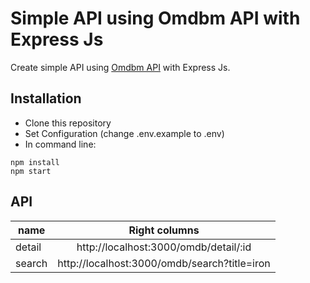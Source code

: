 # Simple API using Omdbm API with Express Js
Create simple API using [Omdbm API](https://www.omdbapi.com/) with Express Js.

## Installation
* Clone this repository
* Set Configuration (change .env.example to .env)
* In command line:
```
npm install
npm start
```

## API

| name  | Right columns |
| ------------- |:-------------:|
| detail      | http://localhost:3000/omdb/detail/:id       |
| search      | http://localhost:3000/omdb/search?title=iron|

